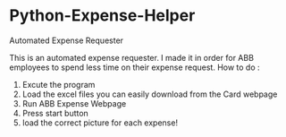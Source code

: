 # Python-Expense-Helper
Automated Expense Requester

This is an automated expense requester.
I made it in order for ABB employees to spend less time on their expense request.
How to do : 
1. Excute the program
2. Load the excel files you can easily download from the Card webpage
3. Run ABB Expense Webpage
4. Press start button
5. load the correct picture for each expense!
